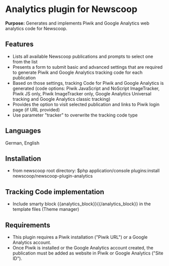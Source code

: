 Analytics plugin for Newscoop
=================================

**Purpose:** Generates and implements Piwik and Google Analytics web analytics code for Newscoop.

Features
-----------
- Lists all available Newscoop publications and prompts to select one from the list
- Presents a form to submit basic and advanced settings that are required to generate Piwik and Google Analytics tracking code for each publication
- Based on those settings, tracking Code for Piwik and Google Analytics is generated (code options: Piwik JavaScript and NoScript ImageTracker, Piwik JS only, Piwik ImageTracker only, Google Analytics Universal tracking and Google Analytics classic tracking)
- Provides the option to visit selected publication and links to Piwik login page (if URL provided)
- Use parameter "tracker" to overwrite the tracking code type

Languages
----------
German, English

Installation
-------------
- from newscoop root directory: $php application/console plugins:install newscoop/newscoop-plugin-analytics

Tracking Code implementation
-----------------------------
- Include smarty block {{analytics_block}}{{/analytics_block}} in the template files (Theme manager)

Requirements
-----------------
- This plugin requires a Piwik installation ("Piwik URL") or a Google Analytics account.
- Once Piwik is installed or the Google Analytics account created, the publication must be added as website in Piwik or Google Analytics ("Site ID").